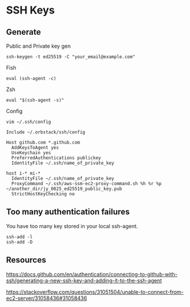 # SSH Keys


## Generate

Public and Private key gen
```
ssh-keygen -t ed25519 -C "your_email@example.com"
```

Fish
```
eval (ssh-agent -c)
```

Zsh
```
eval "$(ssh-agent -s)"
```

Config
```
vim ~/.ssh/config

Include ~/.orbstack/ssh/config

Host github.com *.github.com
  AddKeysToAgent yes
  UseKeychain yes
  PreferredAuthentications publickey
  IdentityFile ~/.ssh/name_of_private_key

host i-* mi-*
  IdentityFile ~/.ssh/name_of_private_key
  ProxyCommand ~/.ssh/aws-ssm-ec2-proxy-command.sh %h %r %p ~/another_dir/jy_0825_ed25519_public_key.pub
  StrictHostKeyChecking no

```



## Too many authentication failures
You have too many key stored in your local ssh-agent.
```
ssh-add -l
ssh-add -D
```


## Resources
https://docs.github.com/en/authentication/connecting-to-github-with-ssh/generating-a-new-ssh-key-and-adding-it-to-the-ssh-agent

https://stackoverflow.com/questions/31051504/unable-to-connect-from-ec2-server/31058436#31058436
